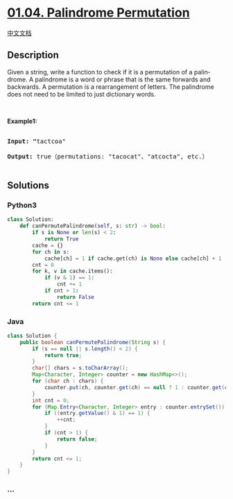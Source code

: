 # [01.04. Palindrome Permutation](https://leetcode-cn.com/problems/palindrome-permutation-lcci)

[中文文档](/lcci/01.04.Palindrome%20Permutation/README.md)

## Description
<p>Given a string, write a function to check if it is a permutation of a palin&shy; drome. A palindrome is a word or phrase that is the same forwards and backwards. A permutation is a rearrangement of letters. The palindrome does not need to be limited to just dictionary words.</p>



<p>&nbsp;</p>



<p><strong>Example1: </strong></p>



<pre>

<strong>Input: &quot;</strong>tactcoa&quot;

<strong>Output: </strong>true（permutations: &quot;tacocat&quot;、&quot;atcocta&quot;, etc.）

</pre>

## Solutions


<!-- tabs:start -->

### **Python3**

```python
class Solution:
    def canPermutePalindrome(self, s: str) -> bool:
        if s is None or len(s) < 2:
            return True
        cache = {}
        for ch in s:
            cache[ch] = 1 if cache.get(ch) is None else cache[ch] + 1
        cnt = 0
        for k, v in cache.items():
            if (v & 1) == 1:
                cnt += 1
            if cnt > 1:
                return False
        return cnt <= 1
```

### **Java**

```java
class Solution {
    public boolean canPermutePalindrome(String s) {
        if (s == null || s.length() < 2) {
            return true;
        }
        char[] chars = s.toCharArray();
        Map<Character, Integer> counter = new HashMap<>();
        for (char ch : chars) {
            counter.put(ch, counter.get(ch) == null ? 1 : counter.get(ch) + 1);
        }
        int cnt = 0;
        for (Map.Entry<Character, Integer> entry : counter.entrySet()) {
            if ((entry.getValue() & 1) == 1) {
                ++cnt;
            }
            if (cnt > 1) {
                return false;
            }
        }
        return cnt <= 1;
    }
}
```

### **...**
```

```

<!-- tabs:end -->